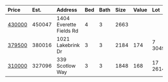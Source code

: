 | Price      | Est.   | Address                 | Bed | Bath | Size | Value | Lot     | Unit | Year | Link                                                                                 |
| :--------- | :----- | :---------------------- | :-- | :--- | :--- | :---- | :------ | :--- | :--- | :----------------------------------------------------------------------------------- |
| [430000]() | 450047 | 1404 Everette Fields Rd | 4   | 3    | 2663 |       |         |      |      | https://www.movoto.com/home/1404-everette-fields-rd-morrisville-nc-27560-413_2333392 |
| [379500]() | 380016 | 1021 Lakebrink Dr       | 3   | 3    | 2184 | 174   | 7 3049  | Sqft | 2018 | https://www.movoto.com/home/1021-lakebrink-dr-morrisville-nc-27560-413_2336062       |
| [310000]() | 327096 | 339 Scotlow Way         | 3   | 3    | 1848 | 168   | 17 2614 | Sqft | 2012 | https://www.movoto.com/home/339-scotlow-way-morrisville-nc-27560-413_2333803         |